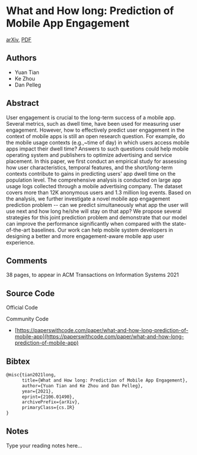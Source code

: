 
# What and How long: Prediction of Mobile App Engagement

[arXiv](https://arxiv.org/abs/2106.01490), [PDF](https://arxiv.org/pdf/2106.01490.pdf)

## Authors

- Yuan Tian
- Ke Zhou
- Dan Pelleg

## Abstract

User engagement is crucial to the long-term success of a mobile app. Several metrics, such as dwell time, have been used for measuring user engagement. However, how to effectively predict user engagement in the context of mobile apps is still an open research question. For example, do the mobile usage contexts (e.g.,~time of day) in which users access mobile apps impact their dwell time? Answers to such questions could help mobile operating system and publishers to optimize advertising and service placement. In this paper, we first conduct an empirical study for assessing how user characteristics, temporal features, and the short/long-term contexts contribute to gains in predicting users' app dwell time on the population level. The comprehensive analysis is conducted on large app usage logs collected through a mobile advertising company. The dataset covers more than 12K anonymous users and 1.3 million log events. Based on the analysis, we further investigate a novel mobile app engagement prediction problem -- can we predict simultaneously what app the user will use next and how long he/she will stay on that app? We propose several strategies for this joint prediction problem and demonstrate that our model can improve the performance significantly when compared with the state-of-the-art baselines. Our work can help mobile system developers in designing a better and more engagement-aware mobile app user experience.

## Comments

38 pages, to appear in ACM Transactions on Information Systems 2021

## Source Code

Official Code



Community Code

- [https://paperswithcode.com/paper/what-and-how-long-prediction-of-mobile-app](https://paperswithcode.com/paper/what-and-how-long-prediction-of-mobile-app)

## Bibtex

```tex
@misc{tian2021long,
      title={What and How long: Prediction of Mobile App Engagement}, 
      author={Yuan Tian and Ke Zhou and Dan Pelleg},
      year={2021},
      eprint={2106.01490},
      archivePrefix={arXiv},
      primaryClass={cs.IR}
}
```

## Notes

Type your reading notes here...


